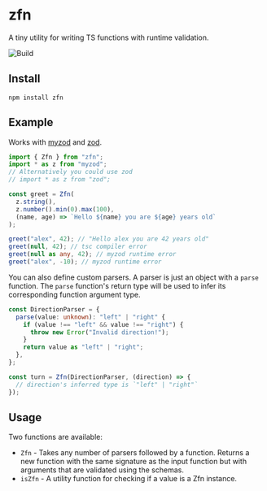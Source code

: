 # zfn

A tiny utility for writing TS functions with runtime validation.

![Build](https://github.com/jmeyers91/zfn/actions/workflows/ci.yml/badge.svg)

## Install

```
npm install zfn
```

## Example

Works with [myzod](https://www.npmjs.com/package/myzod) and [zod](https://www.npmjs.com/package/zod).

```ts
import { Zfn } from "zfn";
import * as z from "myzod";
// Alternatively you could use zod
// import * as z from "zod";

const greet = Zfn(
  z.string(),
  z.number().min(0).max(100),
  (name, age) => `Hello ${name} you are ${age} years old`
);

greet("alex", 42); // "Hello alex you are 42 years old"
greet(null, 42); // tsc compiler error
greet(null as any, 42); // myzod runtime error
greet("alex", -10); // myzod runtime error
```

You can also define custom parsers. A parser is just an object with a `parse` function. The `parse` function's return type will be used to infer its corresponding function argument type.

```ts
const DirectionParser = {
  parse(value: unknown): "left" | "right" {
    if (value !== "left" && value !== "right") {
      throw new Error("Invalid direction!");
    }
    return value as "left" | "right";
  },
};

const turn = Zfn(DirectionParser, (direction) => {
  // direction's inferred type is `"left" | "right"`
});
```

## Usage

Two functions are available:

- `Zfn` - Takes any number of parsers followed by a function. Returns a new function with the same signature as the input function but with arguments that are validated using the schemas.
- `isZfn` - A utility function for checking if a value is a Zfn instance.
